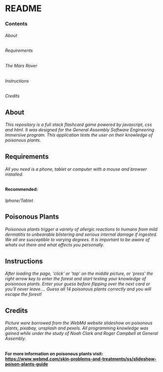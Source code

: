 # README

### Contents
###### About
###### Requirements
###### The Mars Rover
###### Instructions
###### Credits

## About

###### This repository is a full stack flashcard game powered by javascript, css and html. It was designed for the General Assembly Software Engineering Immersive program. This application tests the user on their knowledge of poisonous plants.

## Requirements

###### All you need is a phone, tablet or computer with a mouse and browser installed.

#### Recommended:

###### Iphone/Tablet

## Poisonous Plants

###### Poisonous plants trigger a variety of allergic reactions to humans from mild dermatitis to unbearable blistering and serious internal damage if ingested. We all are susceptible to varying degrees. It is important to be aware of whats out there and what affects you personally. 

## Instructions

###### After loading the page, 'click' or 'tap' on the middle picture, or 'press' the right arrow key to enter the forest and start testing your knowledge of poisonous plants. Enter your guess before flipping over the next card or you'll never leave.... Guess all 14 poisonous plants correctly and you will escape the forest! 

## Credits 

###### Picture were borrowed from the WebMd website slideshow on poisonous plants, pixabay, unsplash and pexels. All programming knowledge was gained while under the study of Noah Clark and Roger Campbell at General Assembly.

#### For more information on poisonous plants visit: https://www.webmd.com/skin-problems-and-treatments/ss/slideshow-poison-plants-guide